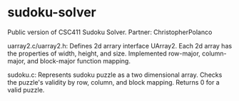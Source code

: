 # sudoku-solver

Public version of CSC411 Sudoku Solver.
Partner: ChristopherPolanco 

uarray2.c/uarray2.h:
Defines 2d arrary interface UArray2. Each 2d array has the properties of width, height, and size. Implemented row-major, column-major, and block-major function mapping.

sudoku.c:
Represents sudoku puzzle as a two dimensional array. 
Checks the puzzle's validity by row, column, and block mapping.
Returns 0 for a valid puzzle.

